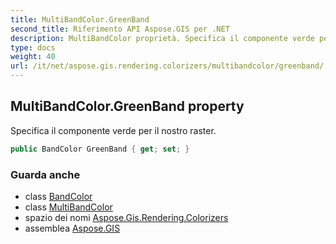 ```yaml
---
title: MultiBandColor.GreenBand
second_title: Riferimento API Aspose.GIS per .NET
description: MultiBandColor proprietà. Specifica il componente verde per il nostro raster.
type: docs
weight: 40
url: /it/net/aspose.gis.rendering.colorizers/multibandcolor/greenband/
---
```

## MultiBandColor.GreenBand property

Specifica il componente verde per il nostro raster.

```csharp
public BandColor GreenBand { get; set; }
```

### Guarda anche

* class [BandColor](../../bandcolor/)
* class [MultiBandColor](../)
* spazio dei nomi [Aspose.Gis.Rendering.Colorizers](../../multibandcolor/)
* assemblea [Aspose.GIS](../../../)


